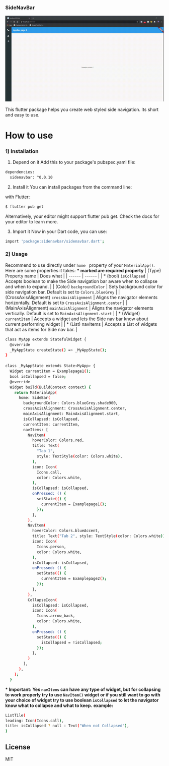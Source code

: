 ### SideNavBar
![Screenshot](https://github.com/Assbomber/SideNavBar/blob/main/screen-capture%20(1).gif?raw=true)

This flutter package helps you create web styled side navigation. Its short and easy to use.

# How to use

### 1) Installation

1. Depend on it
Add this to your package's pubspec.yaml file:

```sh
dependencies:
  sidenavbar: ^0.0.10
```

2. Install it
You can install packages from the command line:

with Flutter:

```sh
$ flutter pub get
```
Alternatively, your editor might support flutter pub get. Check the docs for your editor to learn more.

3. Import it
Now in your Dart code, you can use:
```sh
import 'package:sidenavbar/sidenavbar.dart';
```
### 2) Usage

Recommend to use directly under ```home ``` property of your ```MaterialApp()```.
Here are some properties it takes:
**\* marked are required property**
| (Type) Property name | Does what |
| ------ | ------ |
| * (bool) ```isCollapsed``` | Accepts boolean to make the Side navigation bar aware when to collapse and when to expand. |
| (Color) ```backgroundColor``` | Sets background color for side navigation bar. Default is set to ```Colors.blueGrey``` |
| (CrossAxisAlignment) ```crossAxisAlignment``` | Aligns the navigator elements horizontally. Default is set to ```CrossAxisAlignment.center``` |
| (MainAxisAlignment) ```mainAxisAlignment```  | Aligns the navigator elements vertically. Default is set to  ```MainAxisAlignment.start``` |
| * (Widget) ```currentItem``` | Accepts a widget and lets the Side nav bar know about current performing widget |
| * (List<Widget>) navItems | Accepts a List of widgets that act as items for Side nav bar. |

```sh
class MyApp extends StatefulWidget {
  @override
  _MyAppState createState() => _MyAppState();
}

class _MyAppState extends State<MyApp> {
  Widget currentItem = Examplepage1();
  bool isCollapsed = false;
  @override
  Widget build(BuildContext context) {
    return MaterialApp(
      home: SideBar(
        backgroundColor: Colors.blueGrey.shade900,
        crossAxisAlignment: CrossAxisAlignment.center,
        mainAxisAlignment: MainAxisAlignment.start,
        isCollapsed: isCollapsed,
        currentItem: currentItem,
        navItems: [
          NavItem(
            hoverColor: Colors.red,
            title: Text(
              "Tab 1",
              style: TextStyle(color: Colors.white),
            ),
            icon: Icon(
              Icons.call,
              color: Colors.white,
            ),
            isCollapsed: isCollapsed,
            onPressed: () {
              setState(() {
                currentItem = Examplepage1();
              });
            },
          ),
          NavItem(
            hoverColor: Colors.blueAccent,
            title: Text("Tab 2", style: TextStyle(color: Colors.white)),
            icon: Icon(
              Icons.person,
              color: Colors.white,
            ),
            isCollapsed: isCollapsed,
            onPressed: () {
              setState(() {
                currentItem = Examplepage2();
              });
            },
          ),
          CollapseIcon(
            isCollapsed: isCollapsed,
            icon: Icon(
              Icons.arrow_back,
              color: Colors.white,
            ),
            onPressed: () {
              setState(() {
                isCollapsed = !isCollapsed;
              });
            },
          )
        ],
      ),
    );
  }
```
**\* Important: Yes ```navItems``` can have any type of widget, but for collapsing to work properly try to use ```NavItem()``` widget or if you still want to go with your choice of widget try to use boolean ```isCollapsed``` to let the navigator know what to collapse and what to keep.**
**example:**
```sh
ListTile(
leading: Icon(Icons.call),
title: isCollapsed ? null : Text("When not Collapsed"),
)
```

License
----

MIT

